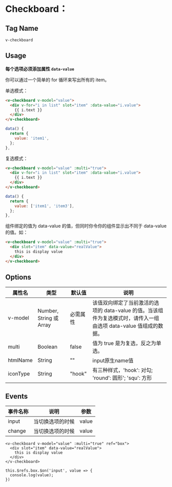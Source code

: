 # Checkboard：

## Tag Name

`v-checkboard`

## Usage

**每个选项必须添加属性 `data-value`**

你可以通过一个简单的 for 循环来写出所有的 item。

单选模式：
```html
<v-checkboard v-model="value">
  <div v-for="i in list" slot="item" :data-value="i.value">
    {{ i.text }}
  </div>
</v-checkboard>
```
```js
data() {
  return {
    value: 'item1',
  };
},
```

复选模式：
```html
<v-checkboard v-model="value" :multi="true">
  <div v-for="i in list" slot="item" :data-value="i.value">
    {{ i.text }}
  </div>
</v-checkboard>
```
```js
data() {
  return {
    value: ['item1', 'item3'],
  };
},
```

组件绑定的值为 data-value 的值，但同时你令你的组件显示出不同于 data-value 的值。如：
```html
<v-checkboard v-model="value" :multi="true">
  <div slot="item" data-value="realValue">
    this is display value
  </div>
</v-checkboard>
```




## Options

| 属性名 | 类型 | 默认值 | 说明 |
| ---- | ---- | ---- | ---- |
| v-model | Number, String 或 Array | 必需属性 | 该值双向绑定了当前激活的选项的 data-value 的值。当该组件为复选模式时，请传入一组由选项 data-value 值组成的数据。|
| multi | Boolean | false | 值为 true 是为复选，反之为单选。|
| htmlName | String | "" | input原生name值 |
| iconType | String | "hook" | 有三种样式，'hook': 对勾; 'round': 圆形'; 'squ': 方形 |

## Events
| 事件名称 | 说明 | 参数 |
| --- | --- | --- |
| input | 当切换选项的时候 | value |
| change | 当切换选项的时候 | value |

```
<v-checkboard v-model="value" :multi="true" ref="box">
  <div slot="item" data-value="realValue">
    this is display value
  </div>
</v-checkboard>

this.$refs.box.$on('input', value => {
  console.log(value);
})
```
